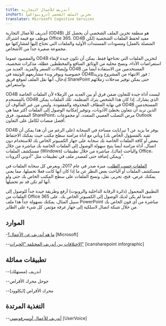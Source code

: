 ```yaml
---
title: أندريف للأعمال التجارية
inshort: تخزين الملف الشخصي [دروببواكس]
translator: Microsoft Cognitive Services
---
```



أندريف للأعمال التجارية (OD4B) هو منطقة تخزين الملف الشخصي أن يحصل كل موظف مع قيمة اشتراك Office 365. OD4B مفيد لحفظ الملفات الشخصية (لكن المتصلة بالعمل) ومسودات المستندات الأولية والملفات التي تحتاج إليها لمشاركتها مع مجموعة صغيرة جداً من الأشخاص.

والمقصود عموما OD4B لتخزين الملفات التي تحتاجها فقط. يمكن أن تكون جيدة لإبقاء استعراضات الأداء، ونسخ محلية من الوثائق المنافع والمخططين عطلة، مذكرات شخصية، وإيصالات السفر والمزيد. العديد من OD4B المستخدمين من الاستفادة أيضا من خصوصية ويوفر وبدء مشاريعهم الوثيقة في OD4B؛ فور الانتهاء من المشروع وتريد إدخال، أنها نقل الملف لموقع فريق SharePoint حتى يمكن توفير مدخلات زملائهم واستعراض.

OD4B ليست أداة جيدة للتعاون ضمن فرق أو بين العديد من الزملاء لأن الملفات الخاصة بالمستخدم OD4B الذي يشارك. إذا كان هذا الشخص يترك المنظمة، تلك الملفات يمكن في نهاية المطاف المحذوفة والمفقودة. وليس من غير المألوف أن OD4B المستخدمين الذين تريد أن تتعاون يخطئ الأذونات، وتوفير إمكانية الوصول إلى الملفات أكثر مما هي المقصود. فرق SharePoint، مرض التصلب العصبي المتعدد، أو مجموعات Outlook أفضل منصات لكامل على التعاون.

OD4B يوفر ما يزيد عن 1 تيرابايت مساحة في السحابة (على الرغم من أن هذا يمكن أن تقيد بالمسؤول الخاص بك) ويأتي مع أداة مزامنة سطح مكتب حيث يمكنك الاحتفاظ ببعض أو كافة الملفات الخاصة بك سحابة على جهاز الكمبيوتر الخاص بك للاستخدام دون اتصال. أداة مزامنة أيضا يتيح سهولة الوصول إلى الملفات الخاصة بك مباشرة من خلال مستكشف الملفات (Windows) والباحث (ماك)، مباشرة من خلال تطبيقات Office، ويمكن إضافة حتى كمصدر ملف في تطبيقات مثل "أدوبي أكروبات". 

[الملفات حسب الطلب](https://blogs.office.com/en-us/2017/05/11/introducing-onedrive-files-on-demand-and-additional-features-making-it-easier-to-access-and-share-files/)، ميزة صدر في عام 2017، ويعرض كل سحابة الملفات في مستكشف الملفات أو الباحث بغض النظر عن ما إذا كان أنها كانت فعلا تحميلها، مما يعني يمكنك عرض، فتح، تحرير، نقل، ونسخ الملفات على سطح المكتب الخاص بك حتى ولو أنها لم تكن قد تم تحميلها.

التطبيق المحمول (دائرة الرقابة الداخلية والروبوت) أرفع وطريقة جيدة جداً للوصول إلى الملفات من Office 365 عندما لم يكن لديك الوصول إلى الكمبيوتر الخاص بك. على سبيل المثال، يمكنك بسهولة جداً هذا ملف PowerPoint مباشرة من أي فون الخاص بك من خلال شبكة اتصال لاسلكية إلى جهاز غرفة مؤتمر، كل شيء على الطاير.

الموارد
---------

-[ما هو أندريف عن
    الأعمال؟](https://support.office.com/en-us/article/What-is-OneDrive-for-Business-187f90af-056f-47c0-9656-cc0ddca7fdc2)
    \[Microsoft\]

--[الاختلافات بين أندريف المختلفة
    "الخبرات"](http://icsh.pt/OneDriveTree) \[icansharepoint
    inforgraphic\]

تطبيقات مماثلة
--------------------

--أندريف (مستهلك)

--جوجل محرك الأقراص

--[ايكلوود] محرك الأقراص

التغذية المرتدة
---------

--[أندريف للأعمال أوسيرفويسي](https://onedrive.uservoice.com/forums/262982-onedrive/category/86090-onedrive-for-business)
    \[UserVoice\]


